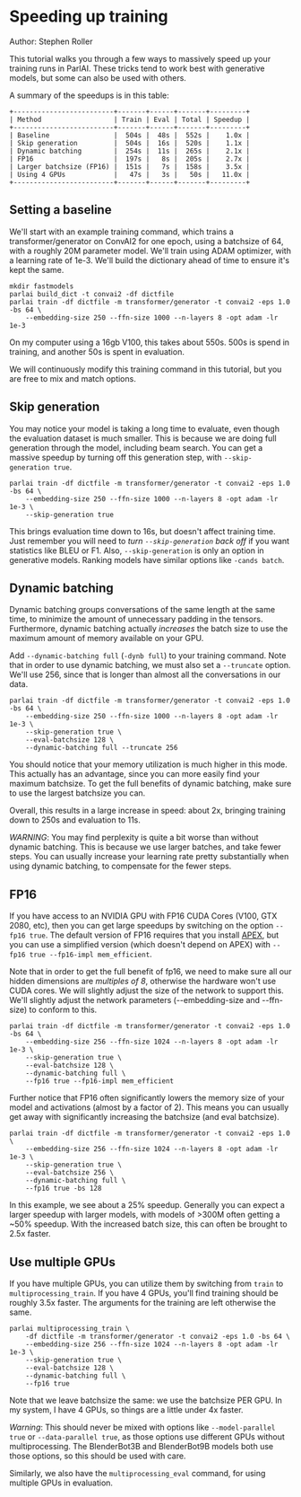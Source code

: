 # Speeding up training

Author: Stephen Roller

This tutorial walks you through a few ways to massively speed up your training runs
in ParlAI. These tricks tend to work best with generative models, but some can also be
used with others.

A summary of the speedups is in this table:

    +-------------------------+-------+------+-------+---------+
    | Method                  | Train | Eval | Total | Speedup |
    +-------------------------+-------+------+-------+---------+
    | Baseline                |  504s |  48s |  552s |    1.0x |
    | Skip generation         |  504s |  16s |  520s |    1.1x |
    | Dynamic batching        |  254s |  11s |  265s |    2.1x |
    | FP16                    |  197s |   8s |  205s |    2.7x |
    | Larger batchsize (FP16) |  151s |   7s |  158s |    3.5x |
    | Using 4 GPUs            |   47s |   3s |   50s |   11.0x |
    +-------------------------+-------+------+-------+---------+

## Setting a baseline

We'll start with an example training command, which trains a
transformer/generator on ConvAI2 for one epoch, using a batchsize of 64, with a
roughly 20M parameter model. We'll train using ADAM optimizer, with a learning
rate of 1e-3. We'll build the dictionary ahead of time to ensure it's kept the
same.

    mkdir fastmodels
    parlai build_dict -t convai2 -df dictfile
    parlai train -df dictfile -m transformer/generator -t convai2 -eps 1.0 -bs 64 \
        --embedding-size 250 --ffn-size 1000 --n-layers 8 -opt adam -lr 1e-3

On my computer using a 16gb V100, this takes about 550s. 500s is spend in training,
and another 50s is spent in evaluation.

We will continuously modify this training command in this tutorial, but you are
free to mix and match options.

## Skip generation

You may notice your model is taking a long time to evaluate, even though the
evaluation dataset is much smaller. This is because we are doing full
generation through the model, including beam search. You can get a massive
speedup by turning off this generation step, with `--skip-generation true`.

    parlai train -df dictfile -m transformer/generator -t convai2 -eps 1.0 -bs 64 \
        --embedding-size 250 --ffn-size 1000 --n-layers 8 -opt adam -lr 1e-3 \
        --skip-generation true

This brings evaluation time down to 16s, but doesn't affect training time.  Just
remember you will need to _turn `--skip-generation` back off_ if you want
statistics like BLEU or F1. Also, `--skip-generation` is only an option in
generative models. Ranking models have similar options like `-cands batch`.



## Dynamic batching

Dynamic batching groups conversations of the same length at the same time, to
minimize the amount of unnecessary padding in the tensors. Furthermore, dynamic
batching actually _increases_ the batch size to use the maximum amount of
memory available on your GPU.

Add `--dynamic-batching full` (`-dynb full`) to your training command. Note
that in order to use dynamic batching, we must also set a `--truncate` option.
We'll use 256, since that is longer than almost all the conversations in our
data.

    parlai train -df dictfile -m transformer/generator -t convai2 -eps 1.0 -bs 64 \
        --embedding-size 250 --ffn-size 1000 --n-layers 8 -opt adam -lr 1e-3 \
        --skip-generation true \
        --eval-batchsize 128 \
        --dynamic-batching full --truncate 256

You should notice that your memory utilization is much higher in this mode.
This actually has an advantage, since you can more easily find your maximum
batchsize.  To get the full benefits of dynamic batching, make sure to use the
largest batchsize you can.

Overall, this results in a large increase in speed: about 2x, bringing training
down to 250s and evaluation to 11s.

_WARNING_: You may find perplexity is quite a bit worse than without dynamic
batching. This is because we use larger batches, and take fewer steps.  You can
usually increase your learning rate pretty substantially when using dynamic
batching, to compensate for the fewer steps.

## FP16

If you have access to an NVIDIA GPU with FP16 CUDA Cores (V100, GTX 2080, etc),
then you can get large speedups by switching on the option `--fp16 true`. The
default version of FP16 requires that you install
[APEX](https://github.com/NVIDIA/apex), but you can use a simplified version
(which doesn't depend on APEX) with `--fp16 true --fp16-impl mem_efficient`.

Note that in order to get the full benefit of fp16, we need to make sure all
our hidden dimensions are _multiples of 8_, otherwise the hardware won't use
CUDA cores. We will slightly adjust the size of the network to support this.
We'll slightly adjust the network parameters (--embedding-size and --ffn-size)
to conform to this.

    parlai train -df dictfile -m transformer/generator -t convai2 -eps 1.0 -bs 64 \
        --embedding-size 256 --ffn-size 1024 --n-layers 8 -opt adam -lr 1e-3 \
        --skip-generation true \
        --eval-batchsize 128 \
        --dynamic-batching full \
        --fp16 true --fp16-impl mem_efficient

Further notice that FP16 often significantly lowers the memory size of your model
and activations (almost by a factor of 2). This means you can usually get away with
significantly increasing the batchsize (and eval batchsize).

    parlai train -df dictfile -m transformer/generator -t convai2 -eps 1.0 \
        --embedding-size 256 --ffn-size 1024 --n-layers 8 -opt adam -lr 1e-3 \
        --skip-generation true \
        --eval-batchsize 256 \
        --dynamic-batching full \
        --fp16 true -bs 128

In this example, we see about a 25% speedup. Generally you can expect a larger
speedup with larger models, with models of >300M often getting a ~50% speedup.
With the increased batch size, this can often be brought to 2.5x faster.

## Use multiple GPUs

If you have multiple GPUs, you can utilize them by switching from `train` to
`multiprocessing_train`. If you have 4 GPUs, you'll find training should be
roughly 3.5x faster. The arguments for the training are left otherwise the same.

    parlai multiprocessing_train \
        -df dictfile -m transformer/generator -t convai2 -eps 1.0 -bs 64 \
        --embedding-size 256 --ffn-size 1024 --n-layers 8 -opt adam -lr 1e-3 \
        --skip-generation true \
        --eval-batchsize 128 \
        --dynamic-batching full \
        --fp16 true

Note that we leave batchsize the same: we use the batchsize PER GPU. In my
system, I have 4 GPUs, so things are a little under 4x faster.

_Warning_: This should never be mixed with options like `--model-parallel true`
or `--data-parallel true`, as those options use different GPUs without
multiprocessing.  The BlenderBot3B and BlenderBot9B models both use those
options, so this should be used with care.

Similarly, we also have the `multiprocessing_eval` command, for using multiple
GPUs in evaluation.

